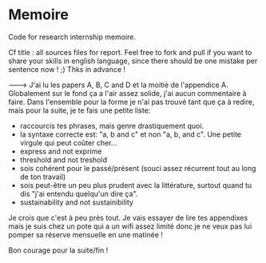 Memoire
=======

Code for research internship memoire.

Cf title : all sources files for report.
Feel free to fork and pull if you want to share your skills in english language, since there should be one mistake per sentence now ! ;)
Thks in advance !

--->  J'ai lu les papers A, B, C and D et la moitié de l'appendice A. 
Globalement sur le fond ça a l'air assez solide, j'ai aucun commentaire à faire.
Dans l'ensemble pour la forme je n'ai pas trouvé tant que ça à redire, mais pour la suite, je te fais une petite liste:
 - raccourcis tes phrases, mais genre drastiquement quoi.
 - la syntaxe correcte est: "a, b and c" et non "a, b, and c". Une petite virgule qui peut coûter cher... 
 - express and not exprime
 - threshold and not treshold
 - sois cohérent pour le passé/présent (souci assez récurrent tout au long de ton travail)
 - sois peut-être un peu plus prudent avec la littérature, surtout quand tu dis "j'ai entendu quelqu'un dire ça". 
 - sustainability and not sustainibility

Je crois que c'est à peu près tout. Je vais essayer de lire tes appendixes mais je suis chez un pote qui a un wifi assez limité donc je ne veux pas lui pomper sa réserve mensuelle en une matinée !

Bon courage pour la suite/fin ! 
